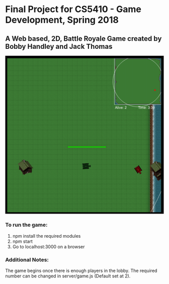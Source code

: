 # Final Project for CS5410 - Game Development, Spring 2018 

## A Web based, 2D, Battle Royale Game created by Bobby Handley and Jack Thomas

![](./ScreenShot.png)

### To run the game:
1. npm install the required modules
2. npm start
3. Go to localhost:3000 on a browser

### Additional Notes:
The game begins once there is enough players in the lobby. 
The required number can be changed in server/game.js (Default set at 2).
